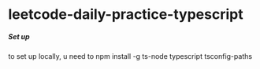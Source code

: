 # leetcode-daily-practice-typescript

##### Set up

to set up locally, u need to npm install -g ts-node typescript tsconfig-paths
